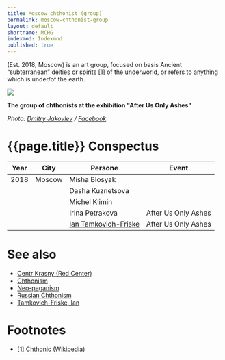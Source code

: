 ```yaml
---
title: Moscow сhthonist (group)
permalink: moscow-chthonist-group
layout: default
shortname: MCHG
indexmod: Indexmod
published: true
---
```

(Est. 2018, Moscow) is an art group, focused on basis Ancient “subterranean” deities or spirits <span id="a1">[\[1\]](#f1)</span> of the underworld, or refers to anything which is under/of the earth.

![](/encyclopedia/images/moscow-chthonists-1.jpg)

**The group of chthonists at the exhibition "After Us Only Ashes"**

*Photo: [Dmitry Jakovlev](jakovlev-dmitry-visual-artist) / [Facebook](https://www.facebook.com/dmitry.yakovlev/about?lst=100008481991414%3A714859555%3A1525429921)*

# {{page.title}} Conspectus

|Year|City|Persone|Event|
|-|-|-|-|
|2018|Moscow|Misha Blosyak||
|||Dasha Kuznetsova||
|||Michel Klimin||
|||Irina Petrakova|After Us Only Ashes|
|||[Ian Tamkovich-Friske](tamkovich-friske-ian)|After Us Only Ashes|


# See also

+ [Centr Krasny (Red Center)](centr-krasny)
+ [Chthonism](chthonism)
+ [Neo-paganism](neo-paganism)
+ [Russian Chthonism](russian-chthonism)
+ [Tamkovich-Friske, Ian](tamkovich-friske-ian)

# Footnotes

+ [[1]](#a1) <span id="f1"></span> [Chthonic (Wikipedia)](https://en.wikipedia.org/wiki/Chthonic)
